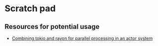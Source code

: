 # Scratch pad


## Resources for potential usage

- [Combining tokio and rayon for parallel processing in an actor system](https://ryhl.io/blog/async-what-is-blocking/#the-rayon-crate)